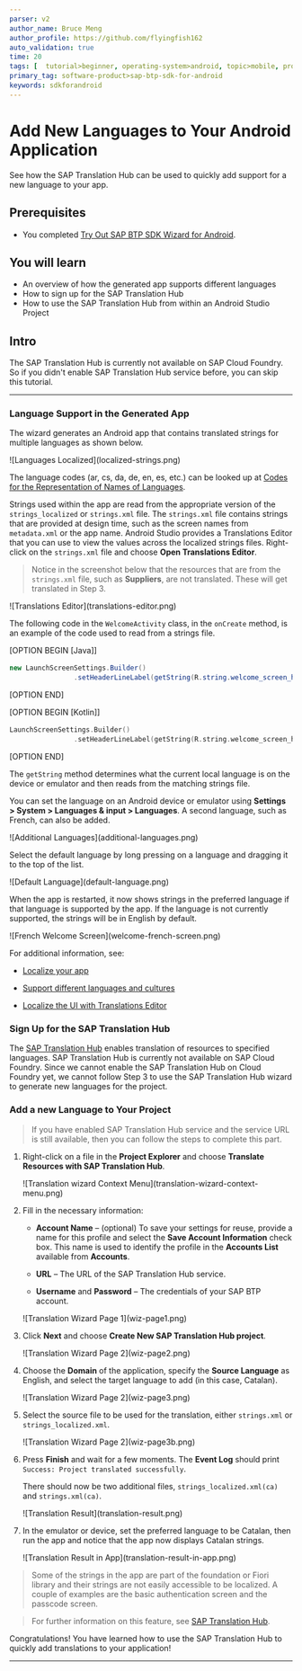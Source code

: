 ```yaml
---
parser: v2
author_name: Bruce Meng
author_profile: https://github.com/flyingfish162
auto_validation: true
time: 20
tags: [  tutorial>beginner, operating-system>android, topic>mobile, programming-tool>odata, software-product>sap-btp-sdk-for-android, software-product>sap-business-technology-platform ]
primary_tag: software-product>sap-btp-sdk-for-android
keywords: sdkforandroid
---
```


# Add New Languages to Your Android Application
<!-- description --> See how the SAP Translation Hub can be used to quickly add support for a new language to your app.

## Prerequisites
- You completed [Try Out SAP BTP SDK Wizard for Android](cp-sdk-android-wizard-app).


## You will learn
- An overview of how the generated app supports different languages
- How to sign up for the SAP Translation Hub
- How to use the SAP Translation Hub from within an Android Studio Project


## Intro
The SAP Translation Hub is currently not available on SAP Cloud Foundry. So if you didn't enable SAP Translation Hub service before, you can skip this tutorial.

---

### Language Support in the Generated App


The wizard generates an Android app that contains translated strings for multiple languages as shown below.

<!-- border -->![Languages Localized](localized-strings.png)

The language codes (ar, cs, da, de, en, es, etc.) can be looked up at [Codes for the Representation of Names of Languages](http://www.loc.gov/standards/iso639-2/php/code_list.php).

Strings used within the app are read from the appropriate version of the `strings_localized` or `strings.xml` file.  The `strings.xml` file contains strings that are provided at design time, such as the screen names from `metadata.xml` or the app name. Android Studio provides a Translations Editor that you can use to view the values across the localized strings files. Right-click on the `strings.xml` file and choose **Open Translations Editor**.

>Notice in the screenshot below that the resources that are from the `strings.xml` file, such as **Suppliers**, are not translated. These will get translated in Step 3.

<!-- border -->![Translations Editor](translations-editor.png)

The following code in the `WelcomeActivity` class, in the `onCreate` method, is an example of the code used to read from a strings file.

[OPTION BEGIN [Java]]

```Java
new LaunchScreenSettings.Builder()
                .setHeaderLineLabel(getString(R.string.welcome_screen_headline_label))
```

[OPTION END]

[OPTION BEGIN [Kotlin]]

```Kotlin
LaunchScreenSettings.Builder()
                .setHeaderLineLabel(getString(R.string.welcome_screen_headline_label))
```

[OPTION END]

The `getString` method determines what the current local language is on the device or emulator and then reads from the matching strings file.

You can set the language on an Android device or emulator using **Settings > System > Languages & input > Languages**. A second language, such as French, can also be added.

<!-- border -->![Additional Languages](additional-languages.png)

 Select the default language by long pressing on a language and dragging it to the top of the list.

 <!-- border -->![Default Language](default-language.png)

When the app is restarted, it now shows strings in the preferred language if that language is supported by the app. If the language is not currently supported, the strings will be in English by default.

<!-- border -->![French Welcome Screen](welcome-french-screen.png)

For additional information, see:

- [Localize your app](https://developer.android.com/guide/topics/resources/localization)

- [Support different languages and cultures](https://developer.android.com/training/basics/supporting-devices/languages)

- [Localize the UI with Translations Editor](https://developer.android.com/studio/write/translations-editor)



### Sign Up for the SAP Translation Hub


The [SAP Translation Hub](https://help.sap.com/viewer/product/SAP_TRANSLATION_HUB/Cloud/en-US) enables translation of resources to specified languages. SAP Translation Hub is currently not available on SAP Cloud Foundry. Since we cannot enable the SAP Translation Hub on Cloud Foundry yet, we cannot follow Step 3 to use the SAP Translation Hub wizard to generate new languages for the project.


### Add a new Language to Your Project


>If you have enabled SAP Translation Hub service and the service URL is still available, then you can follow the steps to complete this part.

1. Right-click on a file in the **Project Explorer** and choose **Translate Resources with SAP Translation Hub**.

    <!-- border -->![Translation wizard Context Menu](translation-wizard-context-menu.png)

2. Fill in the necessary information:

    - **Account Name** – (optional) To save your settings for reuse, provide a name for this profile and select the **Save Account Information** check box. This name is used to identify the profile in the **Accounts List** available from **Accounts**.

    - **URL** – The URL of the SAP Translation Hub service.

    - **Username** and **Password** – The credentials of your SAP BTP account.

    <!-- border -->![Translation Wizard Page 1](wiz-page1.png)

3. Click **Next** and choose **Create New SAP Translation Hub project**.

    <!-- border -->![Translation Wizard Page 2](wiz-page2.png)

4. Choose the **Domain** of the application, specify the **Source Language** as English, and select the target language to add (in this case, Catalan).

    <!-- border -->![Translation Wizard Page 2](wiz-page3.png)

5. Select the source file to be used for the translation, either `strings.xml` or `strings_localized.xml`.

    <!-- border -->![Translation Wizard Page 2](wiz-page3b.png)

6. Press **Finish** and wait for a few moments. The **Event Log** should print `Success: Project translated successfully`.

    There should now be two additional files, `strings_localized.xml(ca)` and `strings.xml(ca)`.

    <!-- border -->![Translation Result](translation-result.png)

7. In the emulator or device, set the preferred language to be Catalan, then run the app and notice that the app now displays Catalan strings.

    <!-- border -->![Translation Result in App](translation-result-in-app.png)

>Some of the strings in the app are part of the foundation or Fiori library and their strings are not easily accessible to be localized.  A couple of examples are the basic authentication screen and the passcode screen.

>For further information on this feature, see [SAP Translation Hub](https://help.sap.com/viewer/product/SAP_TRANSLATION_HUB/Cloud/en-US).

Congratulations! You have learned how to use the SAP Translation Hub to quickly add translations to your application!


---

